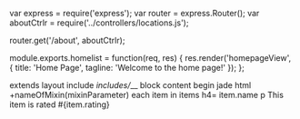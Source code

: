 <!-- MVC NOTES  -->

<!-- routes -->
<!-- require express, invoke Router(), require controllers -->
var express = require('express');
var router = express.Router();
var aboutCtrlr = require('../controllers/locations.js');
<!-- use router.get with path and controller -->
router.get('/about', aboutCtrlr);

<!-- controllers
export function taking req and res containing render taking view and data  -->
module.exports.homelist = function(req, res) {
  res.render('homepageView', {
    title: 'Home Page',
    tagline: 'Welcome to the home page!'
    });
};

<!-- views -->
extends layout
include _includes/___
block content
  begin jade html
    +nameOfMixin(mixinParameter)
      each item in items
        h4= item.name
          p This item is rated #{item.rating}





          
